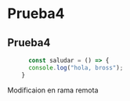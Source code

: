 # Prueba4
## Prueba4

```js
      const saludar = () => {
      console.log("hola, bross");
    }
 ``` 
Modificaion en rama remota 
 
 
